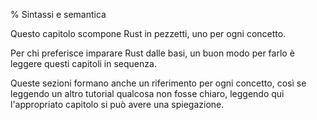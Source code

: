 % Sintassi e semantica

Questo capitolo scompone Rust in pezzetti, uno per ogni concetto.

Per chi preferisce imparare Rust dalle basi, un buon modo per farlo è
leggere questi capitoli in sequenza.

Queste sezioni formano anche un riferimento per ogni concetto,
così se leggendo un altro tutorial qualcosa non fosse chiaro, leggendo qui
l'appropriato capitolo si può avere una spiegazione.
